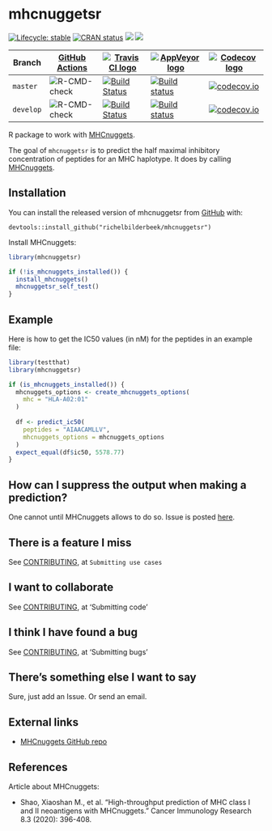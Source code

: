 
<!-- README.md is generated from README.Rmd. Please edit that file -->

# mhcnuggetsr

<!-- badges: start -->

[![Lifecycle:
stable](https://img.shields.io/badge/lifecycle-stable-green.svg)](https://www.tidyverse.org/lifecycle/#stable)
[![CRAN
status](https://www.r-pkg.org/badges/version/mhcnuggetsr)](https://CRAN.R-project.org/package=mhcnuggetsr)
[![](http://cranlogs.r-pkg.org/badges/grand-total/mhcnuggetsr)](https://CRAN.R-project.org/package=mhcnuggetsr)
[![](http://cranlogs.r-pkg.org/badges/mhcnuggetsr)](https://CRAN.R-project.org/package=mhcnuggetsr)

| Branch    | [GitHub Actions](https://github.com/richelbilderbeek/mhcnuggetsr/actions)                                      | [![Travis CI logo](man/figures/TravisCI.png)](https://travis-ci.org)                                                                         | [![AppVeyor logo](man/figures/AppVeyor.png)](https://www.appveyor.com)                                                                                                               | [![Codecov logo](man/figures/Codecov.png)](https://www.codecov.io)                                                                                                         |
| --------- | -------------------------------------------------------------------------------------------------------------- | -------------------------------------------------------------------------------------------------------------------------------------------- | ------------------------------------------------------------------------------------------------------------------------------------------------------------------------------------ | -------------------------------------------------------------------------------------------------------------------------------------------------------------------------- |
| `master`  | ![R-CMD-check](https://github.com/richelbilderbeek/mhcnuggetsr/workflows/R-CMD-check/badge.svg?branch=master)  | [![Build Status](https://travis-ci.org/richelbilderbeek/mhcnuggetsr.svg?branch=master)](https://travis-ci.org/richelbilderbeek/mhcnuggetsr)  | [![Build status](https://ci.appveyor.com/api/projects/status/r7apdqey2ev9s4q7/branch/master?svg=true)](https://ci.appveyor.com/project/richelbilderbeek/mhcnuggetsr/branch/master)   | [![codecov.io](https://codecov.io/github/richelbilderbeek/mhcnuggetsr/coverage.svg?branch=master)](https://codecov.io/github/richelbilderbeek/mhcnuggetsr/branch/master)   |
| `develop` | ![R-CMD-check](https://github.com/richelbilderbeek/mhcnuggetsr/workflows/R-CMD-check/badge.svg?branch=develop) | [![Build Status](https://travis-ci.org/richelbilderbeek/mhcnuggetsr.svg?branch=develop)](https://travis-ci.org/richelbilderbeek/mhcnuggetsr) | [![Build status](https://ci.appveyor.com/api/projects/status/r7apdqey2ev9s4q7/branch/develop?svg=true)](https://ci.appveyor.com/project/richelbilderbeek/mhcnuggetsr/branch/develop) | [![codecov.io](https://codecov.io/github/richelbilderbeek/mhcnuggetsr/coverage.svg?branch=develop)](https://codecov.io/github/richelbilderbeek/mhcnuggetsr/branch/develop) |

<!-- badges: end -->

R package to work with
[MHCnuggets](https://github.com/KarchinLab/mhcnuggets).

The goal of `mhcnuggetsr` is to predict the half maximal inhibitory
concentration of peptides for an MHC haplotype. It does by calling
[MHCnuggets](https://github.com/KarchinLab/mhcnuggets).

## Installation

You can install the released version of mhcnuggetsr from
[GitHub](https://github.com/) with:

    devtools::install_github("richelbilderbeek/mhcnuggetsr")

Install MHCnuggets:

``` r
library(mhcnuggetsr)

if (!is_mhcnuggets_installed()) {
  install_mhcnuggets()
  mhcnuggetsr_self_test()
}
```

## Example

Here is how to get the IC50 values (in nM) for the peptides in an
example file:

``` r
library(testthat)
library(mhcnuggetsr)

if (is_mhcnuggets_installed()) {
  mhcnuggets_options <- create_mhcnuggets_options(
    mhc = "HLA-A02:01"
  )
  
  df <- predict_ic50(
    peptides = "AIAACAMLLV",
    mhcnuggets_options = mhcnuggets_options
  )
  expect_equal(df$ic50, 5578.77)
}
```

## How can I suppress the output when making a prediction?

One cannot until MHCnuggets allows to do so. Issue is posted
[here](https://github.com/KarchinLab/mhcnuggets/issues/17).

## There is a feature I miss

See [CONTRIBUTING](CONTRIBUTING.md), at `Submitting use cases`

## I want to collaborate

See [CONTRIBUTING](CONTRIBUTING.md), at ‘Submitting code’

## I think I have found a bug

See [CONTRIBUTING](CONTRIBUTING.md), at ‘Submitting bugs’

## There’s something else I want to say

Sure, just add an Issue. Or send an email.

## External links

  - [MHCnuggets GitHub repo](https://github.com/KarchinLab/mhcnuggets)

## References

Article about MHCnuggets:

  - Shao, Xiaoshan M., et al. “High-throughput prediction of MHC class I
    and II neoantigens with MHCnuggets.” Cancer Immunology Research 8.3
    (2020): 396-408.
